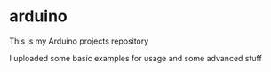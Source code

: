 # arduino
This is my Arduino projects repository
 
I uploaded some basic examples for usage and some advanced stuff
